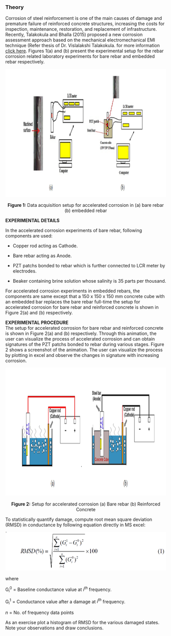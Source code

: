 ### Theory

Corrosion of steel reinforcement is one of the main causes of damage and premature failure of reinforced concrete structures, increasing the costs for inspection, maintenance, restoration, and replacement of infrastructure. Recently, Talakokula and Bhalla (2015) proposed a new corrosion assessment approach based on the mechanical electromechanical EMI technique (Refer thesis of Dr. Vislalakshi Talakokula. for more information <a href="images/visalakshi.pdf">click here</a>. Figures 1(a) and (b) present the experimental setup for the rebar corrosion related laboratory experiments for bare rebar and embedded rebar respectively.

<center>
<img src="images/exp1.png" height="400px"/> 

<b>Figure 1:</b> Data acquisition setup for accelerated corrosion in (a) bare rebar (b) embedded rebar
</center>

**EXPERIMENTAL DETAILS**

In the accelerated corrosion experiments of bare rebar, following components are used:

 - Copper rod acting as Cathode.
 
 - Bare rebar acting as Anode.
 
 - PZT patchs bonded to rebar which is further connected to LCR meter by electrodes.
 
 - Beaker containing brine solution whose salinity is 35 parts per thousand.


For accelerated corrosion experiments in embedded rebars, the components are same except that a 150 x 150 x 150 mm concrete cube with an embedded bar replaces the bare rebar full-time the setup for accelerated corrosion for bare rebar and reinforced concrete is shown in Figure 2(a) and (b) respectively.

**EXPERIMENTAL PROCEDURE**
<br>
The setup for accelerated corrosion for bare rebar and reinforced concrete is shown in Figure 2(a) and (b) respectively. Through this animation, the user can visualize the process of accelerated corrosion and can obtain signatures of the PZT patchs bonded to rebar during various stages. Figure 2 shows a screenshot of the animation.
The user can visualize the process by plotting in excel and observe the changes in signature with increasing corrosion.

<center>
<img src="images/exp2.png" height="400px"/>

<b>Figure 2:</b> Setup for accelerated corrosion (a) Bare rebar (b) Reinforced Concrete
</center>
 
To statistically quantify damage, compute root mean square deviation (RMSD) in conductance by following equation directly in MS excel:


<img src="images/th2.png" height="120px"/>

where
<br>

G<sub>i</sub><sup>0</sup> = Baseline conductance value at <i>i<sup>th</sup></i> frequency.<br>

G<sub>i</sub><sup>1</sup> = Conductance value after a damage at <i>i<sup>th</sup></i> frequency.<br>

<i>n</i> = No. of frequency data points<br>

As an exercise plot a histogram of RMSD for the various damaged states. Note your observations and draw conclusions.
